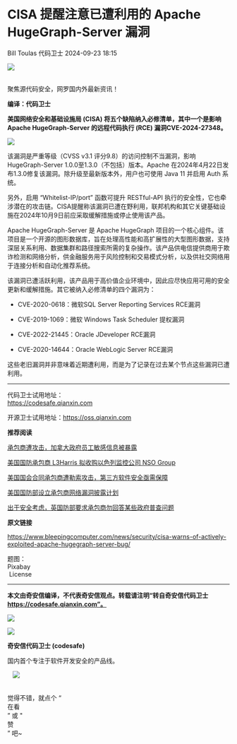 #  CISA 提醒注意已遭利用的 Apache HugeGraph-Server 漏洞   
Bill Toulas  代码卫士   2024-09-23 18:15  
  
![](https://mmbiz.qpic.cn/mmbiz_gif/Az5ZsrEic9ot90z9etZLlU7OTaPOdibteeibJMMmbwc29aJlDOmUicibIRoLdcuEQjtHQ2qjVtZBt0M5eVbYoQzlHiaw/640?wx_fmt=gif "")  
  
   
聚焦源代码安全，网罗国内外最新资讯！  
  
**编译：代码卫士**  
  
**美国网络安全和基础设施局 (CISA) 将五个缺陷纳入必修清单，其中一个是影响 Apache HugeGraph-Server 的远程代码执行 (RCE) 漏洞CVE-2024-27348。**  
  
  
![](https://mmbiz.qpic.cn/mmbiz_png/oBANLWYScMT5Hh4Tiao2micCO7wrtDhBPRfF47s6l2s8GJKeJ2WtiaT20PGYHIdRgeuUkQHhcFTLibfCEAWu1jletQ/640?wx_fmt=png&from=appmsg "")  
  
  
该漏洞是严重等级（CVSS v3.1 评分9.8）的访问控制不当漏洞，影响 HugeGraph-Server 1.0.0至1.3.0（不包括）版本。Apache 在2024年4月22日发布1.3.0修复该漏洞。除升级至最新版本外，用户也可使用 Java 11 并启用 Auth 系统。  
  
另外，启用 “Whitelist-IP/port” 函数可提升 RESTful-API 执行的安全性，它也牵涉潜在的攻击链。CISA提醒称该漏洞已遭在野利用，联邦机构和其它关键基础设施在2024年10月9日前应采取缓解措施或停止使用该产品。  
  
Apache HugeGraph-Server 是 Apache HugeGraph 项目的一个核心组件。该项目是一个开源的图形数据库，旨在处理高性能和高扩展性的大型图形数据，支持深层关系利用、数据集群和路径搜索所需的复杂操作。该产品供电信提供商用于欺诈检测和网络分析，供金融服务用于风险控制和交易模式分析，以及供社交网络用于连接分析和自动化推荐系统。  
  
该漏洞已遭活跃利用，该产品用于高价值企业环境中，因此应尽快应用可用的安全更新和缓解措施。其它被纳入必修清单的四个漏洞为：  
  
- CVE-2020-0618：微软SQL Server Reporting Services RCE漏洞  
  
- CVE-2019-1069：微软 Windows Task Scheduler 提权漏洞  
  
- CVE-2022-21445：Oracle JDeveloper RCE漏洞  
  
- CVE-2020-14644：Oracle WebLogic Server RCE漏洞  
  
  
  
这些老旧漏洞并非意味着近期遭利用，而是为了记录在过去某个节点这些漏洞已遭利用。  
  
****  
  
代码卫士试用地址：  
https://codesafe.qianxin.com  
  
开源卫士试用地址：https://oss.qianxin.com  
  
  
  
  
  
  
  
  
  
  
  
**推荐阅读**  
  
[承包商遭攻击，加拿大政府员工敏感信息被暴露](http://mp.weixin.qq.com/s?__biz=MzI2NTg4OTc5Nw==&mid=2247518185&idx=1&sn=9576830899e345f45902acb4d644d1fa&chksm=ea94b683dde33f958e17417395954cbe7fdbb09fd790c07bfa91b441217937531563efc21705&scene=21#wechat_redirect)  
  
  
[美国国防承包商 L3Harris 拟收购以色列监控公司 NSO Group](http://mp.weixin.qq.com/s?__biz=MzI2NTg4OTc5Nw==&mid=2247512362&idx=1&sn=06bd2eeaadd804ceab0abd0bc5096bd5&chksm=ea948040dde30956dbbb595f39ef95d8e5a254e3c441c891f7534b420ed6c7c297eab5090d81&scene=21#wechat_redirect)  
  
  
[美国国会合同承包商遭勒索攻击，第三方软件安全亟需保障](http://mp.weixin.qq.com/s?__biz=MzI2NTg4OTc5Nw==&mid=2247505497&idx=2&sn=2db6139a8951922f2fad96d5e91b42da&chksm=ea94e733dde36e25f5ff544ad2603f5a05300bec594edd4d5eb9aff1e68f0ca33ed355dffa89&scene=21#wechat_redirect)  
  
  
[美国国防部设立承包商网络漏洞披露计划](http://mp.weixin.qq.com/s?__biz=MzI2NTg4OTc5Nw==&mid=2247503282&idx=2&sn=7e81a7669ef3ec2303554cf5b56492f6&chksm=ea94fcd8dde375cefd686ef76400c5520a57d332010a1ad50a109249db2c9ad3daf2672f8d13&scene=21#wechat_redirect)  
  
  
[出于安全考虑，英国防部要求承包商勿回答某些政府普查问题](http://mp.weixin.qq.com/s?__biz=MzI2NTg4OTc5Nw==&mid=2247502622&idx=2&sn=bc2d05659af78c77c5c8bd48b3e516ca&chksm=ea94fa74dde37362ce1cb87574c85843c1dfa54e6ff9d0ceddaf3f71a2a132d643aec9894547&scene=21#wechat_redirect)  
  
  
  
  
  
**原文链接**  
  
  
https://www.bleepingcomputer.com/news/security/cisa-warns-of-actively-exploited-apache-hugegraph-server-bug/  
  
  
题图：  
Pixabay  
 License  
  
****  
**本文由奇安信编译，不代表奇安信观点。转载请注明“转自奇安信代码卫士 https://codesafe.qianxin.com”。**  
  
  
  
  
![](https://mmbiz.qpic.cn/mmbiz_jpg/oBANLWYScMSf7nNLWrJL6dkJp7RB8Kl4zxU9ibnQjuvo4VoZ5ic9Q91K3WshWzqEybcroVEOQpgYfx1uYgwJhlFQ/640?wx_fmt=jpeg "")  
  
![](https://mmbiz.qpic.cn/mmbiz_jpg/oBANLWYScMSN5sfviaCuvYQccJZlrr64sRlvcbdWjDic9mPQ8mBBFDCKP6VibiaNE1kDVuoIOiaIVRoTjSsSftGC8gw/640?wx_fmt=jpeg "")  
  
**奇安信代码卫士 (codesafe)**  
  
国内首个专注于软件开发安全的产品线。  
  
   ![](https://mmbiz.qpic.cn/mmbiz_gif/oBANLWYScMQ5iciaeKS21icDIWSVd0M9zEhicFK0rbCJOrgpc09iaH6nvqvsIdckDfxH2K4tu9CvPJgSf7XhGHJwVyQ/640?wx_fmt=gif "")  
  
   
觉得不错，就点个 “  
在看  
” 或 "  
赞  
” 吧~  
  
